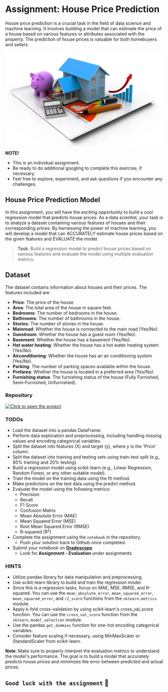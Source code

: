 # Assignment: House Price Prediction
House price prediction is a crucial task in the field of data science and machine learning. It involves building a model that can estimate the price of a house based on various features or attributes associated with the property. The prediction of house prices is valuable for both homebuyers and sellers

<img src="./model-evaluation/house-price-prediction.jpeg" alt="house-price-prediction.jpeg" style="display: block;
  margin-left: auto;
  margin-right: auto;
  height: 300px;
  width: 100%">

<aside>

**NOTE!** 

- This is an individual assignment.
- Be ready to do additional googling to complete this exercise, if necessary.
- Feel free to explore, experiment, and ask questions if you encounter any challenges. 
</aside>

## House Price Prediction Model
In this assignment, you will have the exciting opportunity to build a cool regression model that predicts house prices. As a data scientist, your task is to analyze a dataset containing various features of houses and their corresponding prices. By harnessing the power of machine learning, you will develop a model that can ACCURATELY estimate house prices based on the given features and EVALUATE the model.


> **Task**: Build a regression model to predict house prices based on various features and evaluate the model using multiple evaluation metrics.

##  Dataset
The dataset contains information about houses and their prices. The features included are:

- **Price**: The price of the house.
- **Area**: The total area of the house in square feet.
- **Bedrooms**: The number of bedrooms in the house.
- **Bathrooms**: The number of bathrooms in the house.
- **Stories**: The number of stories in the house.
- **Mainroad**: Whether the house is connected to the main road (Yes/No).
- **Guestroom**: Whether the house has a guest room (Yes/No).
- **Basement**: Whether the house has a basement (Yes/No).
- **Hot water heating**: Whether the house has a hot water heating system (Yes/No).
- **Airconditioning**: Whether the house has an air conditioning system (Yes/No).
- **Parking**: The number of parking spaces available within the house.
- **Prefarea**: Whether the house is located in a preferred area (Yes/No).
- **Furnishing status**: The furnishing status of the house (Fully Furnished, Semi-Furnished, Unfurnished).

### Repository
[![Click to open the project](https://img.shields.io/static/v1?label=Open%20Project&message=House%20Price%20Prediction&color=blue)](https://github.com/kiboschool/ids-house-price-prediction)


### TODOs

- Load the dataset into a pandas DataFrame.
- Perform data exploration and preprocessing, including handling missing values and encoding categorical variables.
- Split the dataset into features (X) and target (y), where y is the 'Price' column.
- Split the dataset into training and testing sets using train-test split (e.g., 80% training and 20% testing).
- Build a regression model using scikit-learn (e.g., Linear Regression, Random Forest, or any other suitable model).
- Train the model on the training data using the fit method.
- Make predictions on the test data using the predict method.
- Evaluate the model using the following metrics:
    - Precision
    - Recall
    - F1 Score
    - Confusion Matrix
    - Mean Absolute Error (MAE)
    - Mean Squared Error (MSE)
    - Root Mean Squared Error (RMSE)
    - R-squared (R²)
- Complete the assignment using the `notebook` in the repository.
    - Push your solution back to Github once completed.
- Submit your notebook on **[Gradescope](https://www.gradescope.com/courses/544001/assignments)**
    - Look for **Assignment - Evaluation** under assignments

### HINTS
- Utilize pandas library for data manipulation and preprocessing.
- Use scikit-learn library to build and train the regression model.
- Since this is a regression tasks, focus on MAE, MSE, RMSE, and R-squared. You can use the `mean_absolute_error`, `mean_squared_error`, `mean_squared_error`, and `r2_score` functions from the `sklearn.metrics` module.
- Apply k-fold cross-validation by using scikit-learn's cross_val_score function. You can use the `cross_val_score` function from the `sklearn.model_selection` module.
- Use the pandas `get_dummies` function for one-hot encoding categorical variables.
- Consider feature scaling if necessary, using MinMaxScaler or StandardScaler from scikit-learn.


**Note**: Make sure to properly interpret the evaluation metrics to understand the model's performance. The goal is to build a model that accurately predicts house prices and minimizes the error between predicted and actual prices. 

## `Good luck with the assignment` 🤝
